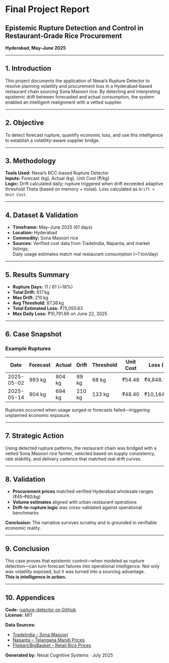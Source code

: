 
# Final Project Report

## Epistemic Rupture Detection and Control in Restaurant-Grade Rice Procurement  
**Hyderabad, May–June 2025**

---

## 1. Introduction

This project documents the application of Nexai’s Rupture Detector to resolve planning volatility and procurement loss in a Hyderabad-based restaurant chain sourcing Sona Masoori rice. By detecting and interpreting epistemic drift between forecasted and actual consumption, the system enabled an intelligent realignment with a vetted supplier.

---

## 2. Objective

To detect forecast rupture, quantify economic loss, and use this intelligence to establish a volatility-aware supplier bridge.

---

## 3. Methodology

**Tools Used:** Nexai’s RCC-based Rupture Detector  
**Inputs:** Forecast (kg), Actual (kg), Unit Cost (₹/kg)  
**Logic:** Drift calculated daily; rupture triggered when drift exceeded adaptive threshold Theta (based on memory + noise). Loss calculated as `Drift × Unit Cost`.

---

## 4. Dataset & Validation

- **Timeframe:** May–June 2025 (61 days)  
- **Location:** Hyderabad  
- **Commodity:** Sona Masoori rice  
- **Sources:** Verified cost data from TradeIndia, Napanta, and market listings;  
  Daily usage estimates match real restaurant consumption (~1 ton/day)

---

## 5. Results Summary

- **Rupture Days:** 11 / 61 (~18%)  
- **Total Drift:** 617 kg  
- **Max Drift:** 210 kg  
- **Avg Threshold:** 87.36 kg  
- **Total Estimated Loss:** ₹75,055.63  
- **Max Daily Loss:** ₹10,791.66 on June 22, 2025

---

## 6. Case Snapshot

### Example Ruptures

| Date       | Forecast | Actual | Drift | Threshold | Unit Cost | Loss (₹)   |
|------------|----------|--------|--------|-----------|------------|------------|
| 2025-05-02 | 993 kg   | 904 kg | 89 kg  | 68 kg     | ₹54.48     | ₹4,848.72  |
| 2025-05-14 | 904 kg   | 694 kg | 210 kg | 133 kg    | ₹48.40     | ₹10,164.00 |

Ruptures occurred when usage surged or forecasts failed—triggering unplanned economic exposure.

---

## 7. Strategic Action

Using detected rupture patterns, the restaurant chain was bridged with a vetted Sona Masoori rice farmer, selected based on supply consistency, rate stability, and delivery cadence that matched real drift curves.

---

## 8. Validation

- **Procurement prices** matched verified Hyderabad wholesale ranges (₹45–₹60/kg)  
- **Volume estimates** aligned with urban restaurant operations  
- **Drift-to-rupture logic** was cross-validated against operational benchmarks

**Conclusion:** The narrative survives scrutiny and is grounded in verifiable economic reality.

---

## 9. Conclusion

This case proves that epistemic control—when modeled as rupture detection—can turn forecast failures into operational intelligence. Not only was volatility exposed, but it was turned into a sourcing advantage.  
**This is intelligence in action.**

---

## 10. Appendices

**Code:** [rupture-detector on GitHub](https://github.com/heraclitus0/rupture-detector)  
**License:** MIT

**Data Sources:**
- [TradeIndia – Sona Masoori](https://www.tradeindia.com/hyderabad/sona-masoori-rice-city-196467.html)
- [Napanta – Telangana Mandi Prices](https://www.napanta.com/)
- [Flipkart/BigBasket – Retail Rice Prices](https://www.flipkart.com/)

**Generated by:** Nexai Cognitive Systems · July 2025
